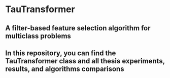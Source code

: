 # TauTransformer 

## A filter-based feature selection algorithm for multiclass problems
## In this repository, you can find the TauTransformer class and all thesis experiments, results, and algorithms comparisons

